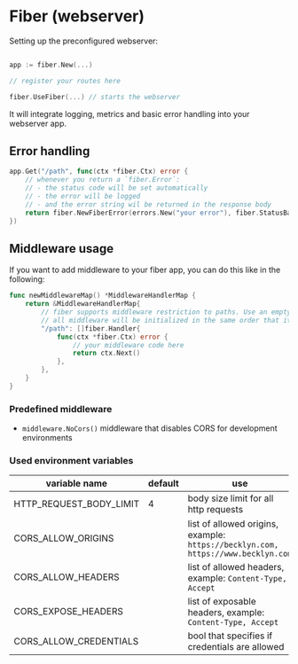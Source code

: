 # Fiber (webserver)

Setting up the preconfigured webserver:

```go

app := fiber.New(...)

// register your routes here

fiber.UseFiber(...) // starts the webserver
```

It will integrate logging, metrics and basic error handling into your webserver app.

## Error handling

```go
app.Get("/path", func(ctx *fiber.Ctx) error {
	// whenever you return a `fiber.Error`:
	// - the status code will be set automatically
	// - the error will be logged
	// - and the error string wil be returned in the response body
	return fiber.NewFiberError(errors.New("your error"), fiber.StatusBadRequest)
})
```

## Middleware usage

If you want to add middleware to your fiber app, you can do this like in the following:

```go
func newMiddlewareMap() *MiddlewareHandlerMap {
	return &MiddlewareHandlerMap{
		// fiber supports middleware restriction to paths. Use an empty string for global middleware.
		// all middleware will be initialized in the same order that it is defined.
		"/path": []fiber.Handler{
			func(ctx *fiber.Ctx) error {
				// your middleware code here
				return ctx.Next()
			},
		},
	}
}
```

### Predefined middleware

- `middleware.NoCors()` middleware that disables CORS for development environments

### Used environment variables

| variable name           | default | use                                                                              |
| ----------------------- | ------- | -------------------------------------------------------------------------------- |
| HTTP_REQUEST_BODY_LIMIT | 4       | body size limit for all http requests                                            |
| CORS_ALLOW_ORIGINS      |         | list of allowed origins, example: `https://becklyn.com, https://www.becklyn.com` |
| CORS_ALLOW_HEADERS      |         | list of allowed headers, example: `Content-Type, Accept`                         |
| CORS_EXPOSE_HEADERS     |         | list of exposable headers, example: `Content-Type, Accept`                       |
| CORS_ALLOW_CREDENTIALS  |         | bool that specifies if credentials are allowed                                   |
